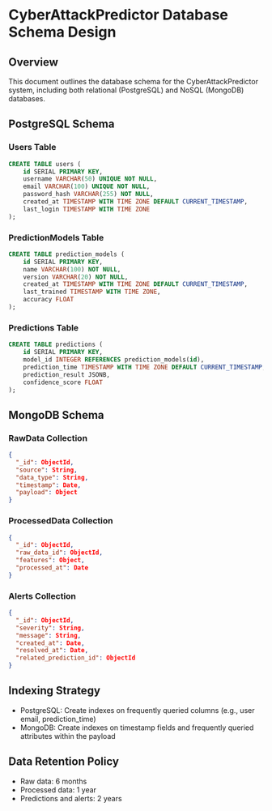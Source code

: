 # CyberAttackPredictor Database Schema Design

## Overview
This document outlines the database schema for the CyberAttackPredictor system, including both relational (PostgreSQL) and NoSQL (MongoDB) databases.

## PostgreSQL Schema

### Users Table
```sql
CREATE TABLE users (
    id SERIAL PRIMARY KEY,
    username VARCHAR(50) UNIQUE NOT NULL,
    email VARCHAR(100) UNIQUE NOT NULL,
    password_hash VARCHAR(255) NOT NULL,
    created_at TIMESTAMP WITH TIME ZONE DEFAULT CURRENT_TIMESTAMP,
    last_login TIMESTAMP WITH TIME ZONE
);
```

### PredictionModels Table
```sql
CREATE TABLE prediction_models (
    id SERIAL PRIMARY KEY,
    name VARCHAR(100) NOT NULL,
    version VARCHAR(20) NOT NULL,
    created_at TIMESTAMP WITH TIME ZONE DEFAULT CURRENT_TIMESTAMP,
    last_trained TIMESTAMP WITH TIME ZONE,
    accuracy FLOAT
);
```

### Predictions Table
```sql
CREATE TABLE predictions (
    id SERIAL PRIMARY KEY,
    model_id INTEGER REFERENCES prediction_models(id),
    prediction_time TIMESTAMP WITH TIME ZONE DEFAULT CURRENT_TIMESTAMP,
    prediction_result JSONB,
    confidence_score FLOAT
);
```

## MongoDB Schema

### RawData Collection
```json
{
  "_id": ObjectId,
  "source": String,
  "data_type": String,
  "timestamp": Date,
  "payload": Object
}
```

### ProcessedData Collection
```json
{
  "_id": ObjectId,
  "raw_data_id": ObjectId,
  "features": Object,
  "processed_at": Date
}
```

### Alerts Collection
```json
{
  "_id": ObjectId,
  "severity": String,
  "message": String,
  "created_at": Date,
  "resolved_at": Date,
  "related_prediction_id": ObjectId
}
```

## Indexing Strategy
- PostgreSQL: Create indexes on frequently queried columns (e.g., user email, prediction_time)
- MongoDB: Create indexes on timestamp fields and frequently queried attributes within the payload

## Data Retention Policy
- Raw data: 6 months
- Processed data: 1 year
- Predictions and alerts: 2 years

